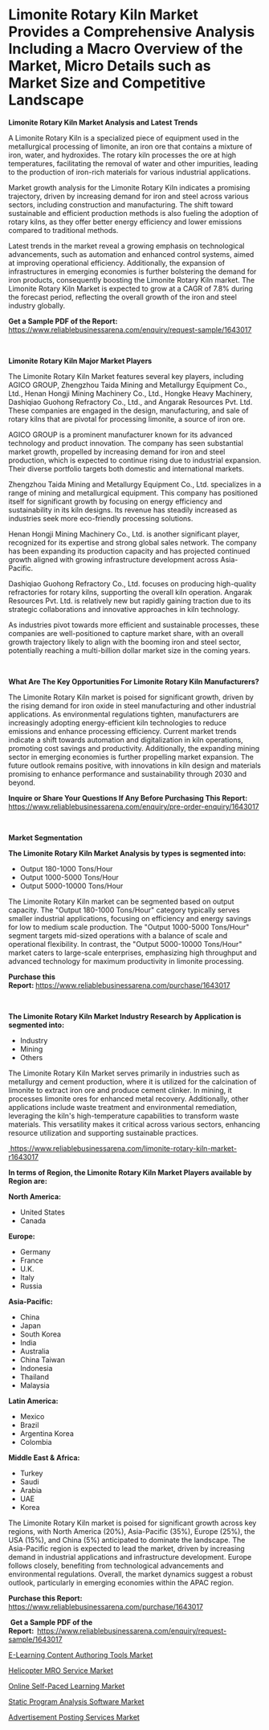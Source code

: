<p><h1>Limonite Rotary Kiln Market Provides a Comprehensive Analysis Including a Macro Overview of the Market, Micro Details such as Market Size and Competitive Landscape</h1></p><p><strong>Limonite Rotary Kiln Market Analysis and Latest Trends</strong></p>
<p><p>A Limonite Rotary Kiln is a specialized piece of equipment used in the metallurgical processing of limonite, an iron ore that contains a mixture of iron, water, and hydroxides. The rotary kiln processes the ore at high temperatures, facilitating the removal of water and other impurities, leading to the production of iron-rich materials for various industrial applications.</p><p>Market growth analysis for the Limonite Rotary Kiln indicates a promising trajectory, driven by increasing demand for iron and steel across various sectors, including construction and manufacturing. The shift toward sustainable and efficient production methods is also fueling the adoption of rotary kilns, as they offer better energy efficiency and lower emissions compared to traditional methods.</p><p>Latest trends in the market reveal a growing emphasis on technological advancements, such as automation and enhanced control systems, aimed at improving operational efficiency. Additionally, the expansion of infrastructures in emerging economies is further bolstering the demand for iron products, consequently boosting the Limonite Rotary Kiln market. The Limonite Rotary Kiln Market is expected to grow at a CAGR of 7.8% during the forecast period, reflecting the overall growth of the iron and steel industry globally.</p></p>
<p><strong>Get a Sample PDF of the Report:&nbsp;</strong> <a href="https://www.reliablebusinessarena.com/enquiry/request-sample/1643017?utm_campaign=1685&utm_medium=2&utm_source=Github&utm_content=ia&utm_term=23102024&utm_id=limonite-rotary-kiln">https://www.reliablebusinessarena.com/enquiry/request-sample/1643017</a></p>
<p>&nbsp;</p>
<p><strong>Limonite Rotary Kiln Major Market Players</strong></p>
<p><p>The Limonite Rotary Kiln Market features several key players, including AGICO GROUP, Zhengzhou Taida Mining and Metallurgy Equipment Co., Ltd., Henan Hongji Mining Machinery Co., Ltd., Hongke Heavy Machinery, Dashiqiao Guohong Refractory Co., Ltd., and Angarak Resources Pvt. Ltd. These companies are engaged in the design, manufacturing, and sale of rotary kilns that are pivotal for processing limonite, a source of iron ore.</p><p>AGICO GROUP is a prominent manufacturer known for its advanced technology and product innovation. The company has seen substantial market growth, propelled by increasing demand for iron and steel production, which is expected to continue rising due to industrial expansion. Their diverse portfolio targets both domestic and international markets.</p><p>Zhengzhou Taida Mining and Metallurgy Equipment Co., Ltd. specializes in a range of mining and metallurgical equipment. This company has positioned itself for significant growth by focusing on energy efficiency and sustainability in its kiln designs. Its revenue has steadily increased as industries seek more eco-friendly processing solutions.</p><p>Henan Hongji Mining Machinery Co., Ltd. is another significant player, recognized for its expertise and strong global sales network. The company has been expanding its production capacity and has projected continued growth aligned with growing infrastructure development across Asia-Pacific.</p><p>Dashiqiao Guohong Refractory Co., Ltd. focuses on producing high-quality refractories for rotary kilns, supporting the overall kiln operation. Angarak Resources Pvt. Ltd. is relatively new but rapidly gaining traction due to its strategic collaborations and innovative approaches in kiln technology.</p><p>As industries pivot towards more efficient and sustainable processes, these companies are well-positioned to capture market share, with an overall growth trajectory likely to align with the booming iron and steel sector, potentially reaching a multi-billion dollar market size in the coming years.</p></p>
<p>&nbsp;</p>
<p><strong>What Are The Key Opportunities For Limonite Rotary Kiln Manufacturers?</strong></p>
<p><p>The Limonite Rotary Kiln market is poised for significant growth, driven by the rising demand for iron oxide in steel manufacturing and other industrial applications. As environmental regulations tighten, manufacturers are increasingly adopting energy-efficient kiln technologies to reduce emissions and enhance processing efficiency. Current market trends indicate a shift towards automation and digitalization in kiln operations, promoting cost savings and productivity. Additionally, the expanding mining sector in emerging economies is further propelling market expansion. The future outlook remains positive, with innovations in kiln design and materials promising to enhance performance and sustainability through 2030 and beyond.</p></p>
<p><strong>Inquire or Share Your Questions If Any Before Purchasing This Report:</strong> <a href="https://www.reliablebusinessarena.com/enquiry/pre-order-enquiry/1643017?utm_campaign=1685&utm_medium=2&utm_source=Github&utm_content=ia&utm_term=23102024&utm_id=limonite-rotary-kiln">https://www.reliablebusinessarena.com/enquiry/pre-order-enquiry/1643017</a></p>
<p>&nbsp;</p>
<p><strong>Market Segmentation</strong></p>
<p><strong>The Limonite Rotary Kiln Market Analysis by types is segmented into:</strong></p>
<p><ul><li>Output 180-1000 Tons/Hour</li><li>Output 1000-5000 Tons/Hour</li><li>Output 5000-10000 Tons/Hour</li></ul></p>
<p><p>The Limonite Rotary Kiln market can be segmented based on output capacity. The "Output 180-1000 Tons/Hour" category typically serves smaller industrial applications, focusing on efficiency and energy savings for low to medium scale production. The "Output 1000-5000 Tons/Hour" segment targets mid-sized operations with a balance of scale and operational flexibility. In contrast, the "Output 5000-10000 Tons/Hour" market caters to large-scale enterprises, emphasizing high throughput and advanced technology for maximum productivity in limonite processing.</p></p>
<p><strong>Purchase this Report:&nbsp;</strong><a href="https://www.reliablebusinessarena.com/purchase/1643017?utm_campaign=1685&utm_medium=2&utm_source=Github&utm_content=ia&utm_term=23102024&utm_id=limonite-rotary-kiln">https://www.reliablebusinessarena.com/purchase/1643017</a></p>
<p>&nbsp;</p>
<p><strong>The Limonite Rotary Kiln Market Industry Research by Application is segmented into:</strong></p>
<p><ul><li>Industry</li><li>Mining</li><li>Others</li></ul></p>
<p><p>The Limonite Rotary Kiln Market serves primarily in industries such as metallurgy and cement production, where it is utilized for the calcination of limonite to extract iron ore and produce cement clinker. In mining, it processes limonite ores for enhanced metal recovery. Additionally, other applications include waste treatment and environmental remediation, leveraging the kiln's high-temperature capabilities to transform waste materials. This versatility makes it critical across various sectors, enhancing resource utilization and supporting sustainable practices.</p></p>
<p><a href="https://www.reliablebusinessarena.com/limonite-rotary-kiln-market-r1643017?utm_campaign=1685&utm_medium=2&utm_source=Github&utm_content=ia&utm_term=23102024&utm_id=limonite-rotary-kiln">&nbsp;https://www.reliablebusinessarena.com/limonite-rotary-kiln-market-r1643017</a></p>
<p><strong>In terms of Region, the Limonite Rotary Kiln Market Players available by Region are:</strong></p>
<p>
    <p> <strong> North America: </strong>
        <ul>
            <li>United States</li>
            <li>Canada</li>
        </ul>
        </p> 
    <p> <strong> Europe: </strong>
        <ul>
            <li>Germany</li>
            <li>France</li>
            <li>U.K.</li>
            <li>Italy</li>
            <li>Russia</li>
        </ul>
        </p> 
    <p> <strong> Asia-Pacific: </strong>
        <ul>
            <li>China</li>
            <li>Japan</li>
            <li>South Korea</li>
            <li>India</li>
            <li>Australia</li>
            <li>China Taiwan</li>
            <li>Indonesia</li>
            <li>Thailand</li>
            <li>Malaysia</li>
        </ul>
        </p> 
    <p> <strong> Latin America: </strong>
        <ul>
            <li>Mexico</li>
            <li>Brazil</li>
            <li>Argentina Korea</li>
            <li>Colombia</li>
        </ul>
        </p> 
    <p> <strong> Middle East & Africa: </strong>
        <ul>
            <li>Turkey</li>
            <li>Saudi</li>
            <li>Arabia</li>
            <li>UAE</li>
            <li>Korea</li>
        </ul>
    </p>
    </p>
<p><p>The Limonite Rotary Kiln market is poised for significant growth across key regions, with North America (20%), Asia-Pacific (35%), Europe (25%), the USA (15%), and China (5%) anticipated to dominate the landscape. The Asia-Pacific region is expected to lead the market, driven by increasing demand in industrial applications and infrastructure development. Europe follows closely, benefiting from technological advancements and environmental regulations. Overall, the market dynamics suggest a robust outlook, particularly in emerging economies within the APAC region.</p></p>
<p><strong>Purchase this Report: </strong><a href="https://www.reliablebusinessarena.com/purchase/1643017?utm_campaign=1685&utm_medium=2&utm_source=Github&utm_content=ia&utm_term=23102024&utm_id=limonite-rotary-kiln">https://www.reliablebusinessarena.com/purchase/1643017</a></p>
<p>&nbsp;<strong>Get a Sample PDF of the Report:&nbsp;&nbsp;</strong><a href="https://www.reliablebusinessarena.com/enquiry/request-sample/1643017?utm_campaign=1685&utm_medium=2&utm_source=Github&utm_content=ia&utm_term=23102024&utm_id=limonite-rotary-kiln">https://www.reliablebusinessarena.com/enquiry/request-sample/1643017</a></p>
<p><strong></strong></p>
<p><p><a href="https://www.linkedin.com/pulse/e-learning-content-authoring-tools-market-global-insights-ycclf?utm_campaign=1685&utm_medium=2&utm_source=Github&utm_content=ia&utm_term=23102024&utm_id=limonite-rotary-kiln">E-Learning Content Authoring Tools Market</a></p><p><a href="https://www.linkedin.com/pulse/helicopter-mro-service-market-evolution-key-trends-regional-k4sfe?utm_campaign=1685&utm_medium=2&utm_source=Github&utm_content=ia&utm_term=23102024&utm_id=limonite-rotary-kiln">Helicopter MRO Service Market</a></p><p><a href="https://www.linkedin.com/pulse/online-self-paced-learning-market-global-insights-regional-mnw6f?utm_campaign=1685&utm_medium=2&utm_source=Github&utm_content=ia&utm_term=23102024&utm_id=limonite-rotary-kiln">Online Self-Paced Learning Market</a></p><p><a href="https://www.linkedin.com/pulse/static-program-analysis-software-market-global-trends-forecast-hwxfe?utm_campaign=1685&utm_medium=2&utm_source=Github&utm_content=ia&utm_term=23102024&utm_id=limonite-rotary-kiln">Static Program Analysis Software Market</a></p><p><a href="https://www.linkedin.com/pulse/advertisement-posting-services-market-drivers-challenges-forecast-ficne?utm_campaign=1685&utm_medium=2&utm_source=Github&utm_content=ia&utm_term=23102024&utm_id=limonite-rotary-kiln">Advertisement Posting Services Market</a></p></p>